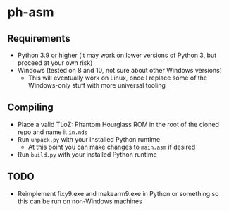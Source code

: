 # ph-asm

## Requirements
- Python 3.9 or higher (it may work on lower versions of Python 3, but proceed at your own risk)
- Windows (tested on 8 and 10, not sure about other Windows versions)
  - This will eventually work on Linux, once I replace some of the Windows-only stuff with more universal tooling

## Compiling

- Place a valid TLoZ: Phantom Hourglass ROM in the root of the cloned repo and name it `in.nds`
- Run `unpack.py` with your installed Python runtime
  - At this point you can make changes to `main.asm` if desired
- Run `build.py` with your installed Python runtime

## TODO

- Reimplement fixy9.exe and makearm9.exe in Python or something so this can be run on non-Windows machines
